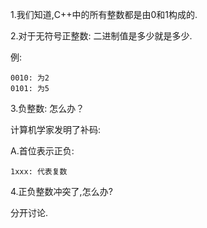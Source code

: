 1.我们知道,C++中的所有整数都是由0和1构成的.

2.对于无符号正整数: 二进制值是多少就是多少.

例:

```
0010: 为2
0101: 为5
```

3.负整数: 怎么办？

计算机学家发明了补码:

A.首位表示正负: 

```
1xxx: 代表复数
```



4.正负整数冲突了,怎么办?

分开讨论.